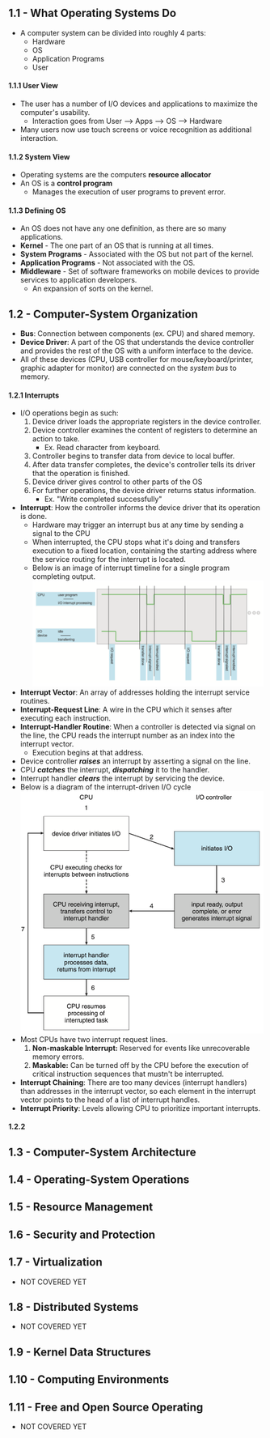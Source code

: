 ## 1.1 - What Operating Systems Do
- A computer system can be divided into roughly 4 parts:
	- Hardware
	- OS
	- Application Programs
	- User
#### 1.1.1 User View
- The user has a number of I/O devices and applications to maximize the computer's usability.
	- Interaction goes from User --> Apps --> OS --> Hardware
- Many users now use touch screens or voice recognition as additional interaction.
#### 1.1.2 System View
- Operating systems are the computers **resource allocator**
- An OS is a **control program**
	- Manages the execution of user programs to prevent error.
#### 1.1.3 Defining OS
- An OS does not have any one definition, as there are so many applications.
- **Kernel** - The one part of an OS that is running at all times.
- **System Programs** - Associated with the OS but not part of the kernel.
- **Application Programs** - Not associated with the OS.
- **Middleware** - Set of software frameworks on mobile devices to provide services to application developers.
	- An expansion of sorts on the kernel.
## 1.2 - Computer-System Organization
- **Bus**: Connection between components (ex. CPU) and shared memory.
- **Device Driver**: A part of the OS that understands the device controller and provides the rest of the OS with a uniform interface to the device.
- All of these devices (CPU, USB controller for mouse/keyboard/printer, graphic adapter for monitor) are connected on the *system bus* to memory.
#### 1.2.1 Interrupts
- I/O operations begin as such:
	1. Device driver loads the appropriate registers in the device controller.
	2. Device controller examines the content of registers to determine an action to take.
		- Ex. Read character from keyboard.
	3. Controller begins to transfer data from device to local buffer.
	4. After data transfer completes, the device's controller tells its driver that the operation is finished.
	5. Device driver gives control to other parts of the OS
	6. For further operations, the device driver returns status information.
		- Ex. "Write completed successfully"
- **Interrupt**: How the controller informs the device driver that its operation is done.
	- Hardware may trigger an interrupt bus at any time by sending a signal to the CPU
	- When interrupted, the CPU stops what it's doing and transfers execution to a fixed location, containing the starting address where the service routing for the interrupt is located.
	- Below is an image of interrupt timeline for a single program completing output.
![](Pasted%20image%2020250930125116.png)
- **Interrupt Vector**: An array of addresses holding the interrupt service routines.
- **Interrupt-Request Line**: A wire in the CPU which it senses after executing each instruction.
- **Interrupt-Handler Routine**: When a controller is detected via signal on the line, the CPU reads the interrupt number as an index into the interrupt vector.
	- Execution begins at that address.
- Device controller ***raises*** an interrupt by asserting a signal on the line.
- CPU ***catches*** the interrupt, ***dispatching*** it to the handler.
- Interrupt handler ***clears*** the interrupt by servicing the device.
- Below is a diagram of the interrupt-driven I/O cycle
![](Pasted%20image%2020250930130618.png)
- Most CPUs have two interrupt request lines.
	1. **Non-maskable Interrupt:** Reserved for events like unrecoverable memory errors.
	2. **Maskable:** Can be turned off by the CPU before the execution of critical instruction sequences that mustn't be interrupted.
- **Interrupt Chaining**: There are too many devices (interrupt handlers) than addresses in the interrupt vector, so each element in the interrupt vector points to the head of a list of interrupt handles.
- **Interrupt Priority**: Levels allowing CPU to prioritize important interrupts.
#### 1.2.2




## 1.3 - Computer-System Architecture














## 1.4 - Operating-System Operations





## 1.5 - Resource Management





## 1.6 - Security and Protection




## 1.7 - Virtualization
- NOT COVERED YET




## 1.8 - Distributed Systems
- NOT COVERED YET




## 1.9 - Kernel Data Structures




## 1.10 - Computing Environments




## 1.11 - Free and Open Source Operating
- NOT COVERED YET